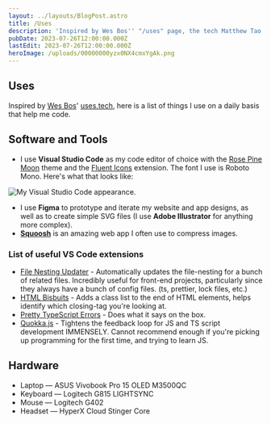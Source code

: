 ```yaml
---
layout: ../layouts/BlogPost.astro
title: /Uses
description: 'Inspired by Wes Bos'' "/uses" page, the tech Matthew Tao uses on a daily basis.'
pubDate: 2023-07-26T12:00:00.000Z
lastEdit: 2023-07-26T12:00:00.000Z
heroImage: /uploads/00000000yzx0NX4cmxYgAk.png
---
```


## Uses

Inspired by [Wes Bos](https://wesbos.com/)' [uses.tech](https://uses.tech/), here is a list of things I use on a daily basis that help me code.

## Software and Tools

* I use **Visual Studio Code** as my code editor of choice with the [Rose Pine Moon](https://marketplace.visualstudio.com/items?itemName=mvllow.rose-pine "rose pine moon for vscode (external link)") theme and the [Fluent Icons](https://marketplace.visualstudio.com/items?itemName=miguelsolorio.fluent-icons) extension. The font I use is Roboto Mono. Here's what that looks like:

![My Visual Studio Code appearance.](/uploads/00000000yzx0NX4cmxYgAk.png)

* I use **Figma** to prototype and iterate my website and app designs, as well as to create simple SVG files (I use **Adobe Illustrator** for anything more complex).
* **[Squoosh](https://squoosh.app/)** is an amazing web app I often use to compress images.

### List of useful VS Code extensions

* [File Nesting Updater](https://marketplace.visualstudio.com/items?itemName=antfu.file-nesting "File Nesting Updater for vs code (external link)") - Automatically updates the file-nesting for a bunch of related files. Incredibly useful for front-end projects, particularly since they always have a bunch of config files. (ts, prettier, lock files, etc.)
* [HTML Bisbuits](https://marketplace.visualstudio.com/items?itemName=CodeBiscuits.html-biscuits) - Adds a class list to the end of HTML elements, helps identify which closing-tag you're looking at.
* [Pretty TypeScript Errors](https://marketplace.visualstudio.com/items?itemName=yoavbls.pretty-ts-errors) - Does what it says on the box.
* [Quokka.js](https://marketplace.visualstudio.com/items?itemName=WallabyJs.quokka-vscode) - Tightens the feedback loop for JS and TS script development IMMENSELY. Cannot recommend enough if you're picking up programming for the first time, and trying to learn JS.

## Hardware

* Laptop — ASUS Vivobook Pro 15 OLED M3500QC
* Keyboard — Logitech G815 LIGHTSYNC
* Mouse — Logitech G402
* Headset — HyperX Cloud Stinger Core
